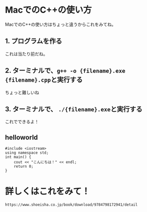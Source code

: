 # MacでのC++の使い方
MacでのC++の使い方はちょっと違うからこれをみてね。
## 1. プログラムを作る
これは当たり前だね。
## 2. ターミナルで、`g++ -o {filename}.exe {filename}.cpp`と実行する
ちょっと難しいね
## 3. ターミナルで、 `./{filename}.exe`と実行する
これでできるよ！

## helloworld
```
#include <iostream>
using namespace std;
int main() {
    cout << "こんにちは！" << endl;
    return 0;
}
```

# 詳しくはこれをみて！
`https://www.shoeisha.co.jp/book/download/9784798172941/detail`